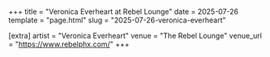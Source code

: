 +++
title = "Veronica Everheart at Rebel Lounge"
date = 2025-07-26
template = "page.html"
slug = "2025-07-26-veronica-everheart"

[extra]
artist = "Veronica Everheart"
venue = "The Rebel Lounge"
venue_url = "https://www.rebelphx.com/"
+++
